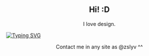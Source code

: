 <h2 align="center">Hi! :D</h2>

<p align="center">I love design.</p>

[![Typing SVG](https://readme-typing-svg.herokuapp.com?font=Fira+Code&size=18&pause=1000&color=0C3753&center=true&vCenter=true&width=435&lines=Web;Desktop;Mobile)](https://git.io/typing-svg)
<p align="center">Contact me in any site as @zslyv ^^</p>
